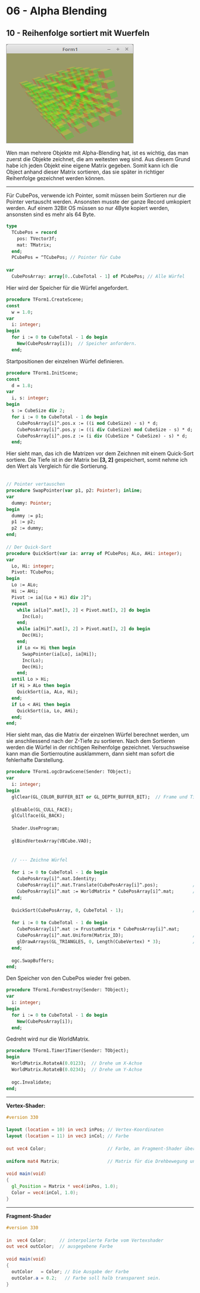# 06 - Alpha Blending
## 10 - Reihenfolge sortiert mit Wuerfeln

![image.png](image.png)

Wen man mehrere Objekte mit Alpha-Blending hat, ist es wichtig, das man zuerst die Objekte zeichnet, die am weitesten weg sind.
Aus diesem Grund habe ich jeden Objekt eine eigene Matrix gegeben. Somit kann ich die Object anhand dieser Matrix sortieren, das sie später in richtiger Reihenfolge gezeichnet werden können.

---
Für CubePos, verwende ich Pointer, somit müssen beim Sortieren nur die Pointer vertauscht werden.
Ansonsten musste der ganze Record umkopiert werden. Auf einem 32Bit OS müssen so nur 4Byte kopiert werden, ansonsten sind es mehr als 64 Byte.

```pascal
type
  TCubePos = record
    pos: TVector3f;
    mat: TMatrix;
  end;
  PCubePos = ^TCubePos; // Pointer für Cube

var
  CubePosArray: array[0..CubeTotal - 1] of PCubePos; // Alle Würfel
```

Hier wird der Speicher für die Würfel angefordert.

```pascal
procedure TForm1.CreateScene;
const
  w = 1.0;
var
  i: integer;
begin
  for i := 0 to CubeTotal - 1 do begin
    New(CubePosArray[i]);  // Speicher anfordern.
  end;
```

Startpositionen der einzelnen Würfel definieren.

```pascal
procedure TForm1.InitScene;
const
  d = 1.8;
var
  i, s: integer;
begin
  s := CubeSize div 2;
  for i := 0 to CubeTotal - 1 do begin
    CubePosArray[i]^.pos.x := ((i mod CubeSize) - s) * d;
    CubePosArray[i]^.pos.y := ((i div CubeSize) mod CubeSize - s) * d;
    CubePosArray[i]^.pos.z := (i div (CubeSize * CubeSize) - s) * d;
  end;
```

Hier sieht man, das ich die Matrizen vor dem Zeichnen mit einem Quick-Sort sortiere.
Die Tiefe ist in der Matrix bei **[3, 2]** gespeichert, somit nehme ich den Wert als Vergleich für die Sortierung.

```pascal

// Pointer vertauschen
procedure SwapPointer(var p1, p2: Pointer); inline;
var
  dummy: Pointer;
begin
  dummy := p1;
  p1 := p2;
  p2 := dummy;
end;

// Der Quick-Sort
procedure QuickSort(var ia: array of PCubePos; ALo, AHi: integer);
var
  Lo, Hi: integer;
  Pivot: TCubePos;
begin
  Lo := ALo;
  Hi := AHi;
  Pivot := ia[(Lo + Hi) div 2]^;
  repeat
    while ia[Lo]^.mat[3, 2] < Pivot.mat[3, 2] do begin
      Inc(Lo);
    end;
    while ia[Hi]^.mat[3, 2] > Pivot.mat[3, 2] do begin
      Dec(Hi);
    end;
    if Lo <= Hi then begin
      SwapPointer(ia[Lo], ia[Hi]);
      Inc(Lo);
      Dec(Hi);
    end;
  until Lo > Hi;
  if Hi > ALo then begin
    QuickSort(ia, ALo, Hi);
  end;
  if Lo < AHi then begin
    QuickSort(ia, Lo, AHi);
  end;
end;
```

Hier sieht man, das die Matrix der einzelnen Würfel berechnet werden, um sie anschliessend nach der Z-Tiefe zu sortieren.
Nach dem Sortieren werden die Würfel in der richtigen Reihenfolge gezeichnet.
Versuchsweise kann man die Sortierroutine ausklammern, dann sieht man sofort die fehlerhafte Darstellung.

```pascal
procedure TForm1.ogcDrawScene(Sender: TObject);
var
  i: integer;
begin
  glClear(GL_COLOR_BUFFER_BIT or GL_DEPTH_BUFFER_BIT);  // Frame und Tiefen-Buffer CubeSizeöschen.

  glEnable(GL_CULL_FACE);
  glCullface(GL_BACK);

  Shader.UseProgram;

  glBindVertexArray(VBCube.VAO);


  // --- Zeichne Würfel

  for i := 0 to CubeTotal - 1 do begin
    CubePosArray[i]^.mat.Identity;
    CubePosArray[i]^.mat.Translate(CubePosArray[i]^.pos);             // Matrix verschieben.
    CubePosArray[i]^.mat := WorldMatrix * CubePosArray[i]^.mat;       // Matrixen multiplizieren.
  end;

  QuickSort(CubePosArray, 0, CubeTotal - 1);                          // Würfel nach der Z-Tiefe sortieren.

  for i := 0 to CubeTotal - 1 do begin
    CubePosArray[i]^.mat := FrustumMatrix * CubePosArray[i]^.mat;
    CubePosArray[i]^.mat.Uniform(Matrix_ID);                          // Matrix dem Shader übergeben.
    glDrawArrays(GL_TRIANGLES, 0, Length(CubeVertex) * 3);            // Zeichnet einen kleinen Würfel.
  end;

  ogc.SwapBuffers;
end;
```

Den Speicher von den CubePos wieder frei geben.

```pascal
procedure TForm1.FormDestroy(Sender: TObject);
var
  i: integer;
begin
  for i := 0 to CubeTotal - 1 do begin
    New(CubePosArray[i]);
  end;
```

Gedreht wird nur die WorldMatrix.

```pascal
procedure TForm1.Timer1Timer(Sender: TObject);
begin
  WorldMatrix.RotateA(0.0123);  // Drehe um X-Achse
  WorldMatrix.RotateB(0.0234);  // Drehe um Y-Achse

  ogc.Invalidate;
end;
```


---
**Vertex-Shader:**

```glsl
#version 330

layout (location = 10) in vec3 inPos; // Vertex-Koordinaten
layout (location = 11) in vec3 inCol; // Farbe

out vec4 Color;                       // Farbe, an Fragment-Shader übergeben.

uniform mat4 Matrix;                  // Matrix für die Drehbewegung und Frustum.

void main(void)
{
  gl_Position = Matrix * vec4(inPos, 1.0);
  Color = vec4(inCol, 1.0);
}

```


---
**Fragment-Shader**

```glsl
#version 330

in  vec4 Color;     // interpolierte Farbe vom Vertexshader
out vec4 outColor;  // ausgegebene Farbe

void main(void)
{
  outColor   = Color; // Die Ausgabe der Farbe
  outColor.a = 0.2;   // Farbe soll halb transparent sein.
}

```


